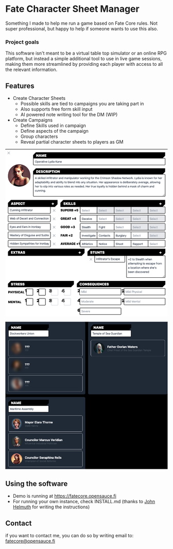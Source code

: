 # Fate Character Sheet Manager

Something I made to help me run a game based on Fate Core rules.
Not super professional, but happy to help if someone wants to use this also.

### Project goals

This software isn't meant to be a virtual table top simulator or an online RPG platform, but instead a simple additional tool to use in live game sessions, making them more streamlined by providing each player with access to all the relevant information.

## Features

- Create Character Sheets
  - Possible skills are tied to campaigns you are taking part in
  - Also supports free form skill input
  - AI powered note writing tool for the DM (WIP)
- Create Campaigns
  - Define Skills used in campaign
  - Define aspects of the campaign
  - Group characters
  - Reveal partial character sheets to players as GM

![Example sheet form the app](/readme/example_sheet.png?raw=true 'Example sheet form the app')

![Example of group](/readme/faction_view.png?raw=true 'Example of groups')

## Using the software

- Demo is running at https://fatecore.opensauce.fi
- For running your own instance, check INSTALL.md (thanks to [John Helmuth](https://github.com/johnhelmuth) for writing the instructions)

## Contact

if you want to contact me, you can do so by writing email to: fatecore@opensauce.fi
